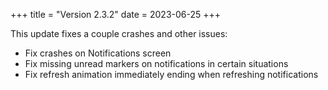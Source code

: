 +++
title = "Version 2.3.2"
date = 2023-06-25
+++

This update fixes a couple crashes and other issues:

- Fix crashes on Notifications screen
- Fix missing unread markers on notifications in certain situations
- Fix refresh animation immediately ending when refreshing notifications

